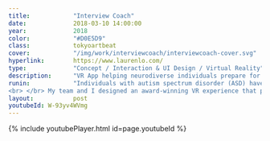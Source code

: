 ```yaml
---
title:            "Interview Coach"
date:             2018-03-10 14:00:00
year:             2018
color:            "#D0E5D9"
class:            tokyoartbeat
cover:            "/img/work/interviewcoach/interviewcoach-cover.svg"
hyperlink:        https://www.laurenlo.com/
type:             "Concept / Interaction & UI Design / Virtual Reality"
description:      "VR App helping neurodiverse individuals prepare for job interviews "
runin:            "Individuals with autism spectrum disorder (ASD) have a broad range of conditions characterized by challenges with social skills, repetitive behaviors, speech and nonverbal communication. But neurodiverse individuals have unique talents that are beneficial and valuable to many employers. Because the average interview process is designed for neurotypical individuals, there is huge barrier and disadvantage for those with ASD to succeed in job interviews.  As Microsoft, we had an opportunity to buck this trend and level the playing field for neurodiverse individuals by leveraging emergent technologies like Mixed Reality and AI.
<br> </br> My team and I designed an award-winning VR experience that prepares individuals with cognitive disabilities for job interviews. As lead designer, I storyboarded the app experience, prototyped the hierarchical learning difficulty levels, art directed 3D coach avatars, and directed a promotional video showcasing the experience."
layout:           post
youtubeId: W-93yv4WVmg
---
```


<div class="post-content-grid">
  <div class="post-content-column column-1">
    <!-- <video controls class="post-content-screen desktop" src="https://media.githubusercontent.com/media/hello-lalo/hello-lalo.github.io/master/img/work/interviewcoach/interviewcoachdemo720.mp4"></video> -->
    {% include youtubePlayer.html id=page.youtubeId %}
  </div>
</div>

